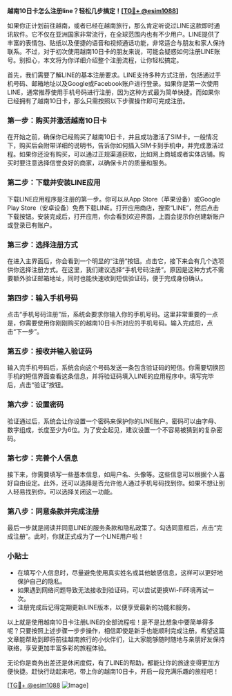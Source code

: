 **越南10日卡怎么注册line？轻松几步搞定！[[TG💪+ @esim1088](https://t.me/s/esim1088)]**

如果你正计划前往越南，或者已经在越南旅行，那么肯定听说过LINE这款即时通讯软件。它不仅在亚洲国家非常流行，在全球范围内也有不少用户。LINE提供了丰富的表情包、贴纸以及便捷的语音和视频通话功能，非常适合与朋友和家人保持联系。不过，对于初次使用越南10日卡的朋友来说，可能会疑惑如何注册LINE账号。别担心，本文将为你详细介绍整个注册流程，让你轻松搞定。

首先，我们需要了解LINE的基本注册要求。LINE支持多种方式注册，包括通过手机号码、邮箱地址以及Google或Facebook账户进行登录。如果你是第一次使用LINE，通常推荐使用手机号码进行注册，因为这种方式最为简单快捷。而如果你已经拥有了越南10日卡，那么只需按照以下步骤操作即可完成注册。

### 第一步：购买并激活越南10日卡

在开始之前，确保你已经购买了越南10日卡，并且成功激活了SIM卡。一般情况下，购买后会附带详细的说明书，告诉你如何插入SIM卡到手机中，并完成激活过程。如果你还没有购买，可以通过正规渠道获取，比如网上商城或者实体店铺。购买时要注意选择信誉良好的商家，以确保卡片的质量和服务。

### 第二步：下载并安装LINE应用

下载LINE应用程序是注册的第一步。你可以从App Store（苹果设备）或Google Play Store（安卓设备）免费下载LINE。打开应用商店，搜索“LINE”，然后点击下载按钮。安装完成后，打开应用，你会看到欢迎界面，上面会提示你创建新账户或登录已有账户。

### 第三步：选择注册方式

在进入主界面后，你会看到一个明显的“注册”按钮。点击它，接下来会有几个选项供你选择注册方式。在这里，我们建议选择“手机号码注册”。原因是这种方式不需要额外验证邮箱地址，同时也能快速收到短信验证码，便于完成身份确认。

### 第四步：输入手机号码

点击“手机号码注册”后，系统会要求你输入你的手机号码。这里非常重要的一点是，你需要使用你刚刚购买的越南10日卡所对应的手机号码。输入完成后，点击“下一步”。

### 第五步：接收并输入验证码

输入完手机号码后，系统会向这个号码发送一条包含验证码的短信。你需要切换回手机的短信界面查看这条信息，并将验证码填入LINE的应用程序中。填写完毕后，点击“验证”按钮。

### 第六步：设置密码

验证通过后，系统会让你设置一个密码来保护你的LINE账户。密码可以由字母、数字组成，长度至少为6位。为了安全起见，建议设置一个不容易被猜到的复杂密码。

### 第七步：完善个人信息

接下来，你需要填写一些基本信息，如用户名、头像等。这些信息可以根据个人喜好自由设定。此外，还可以选择是否允许他人通过手机号码找到你。如果不想让别人轻易找到你，可以选择关闭这一功能。

### 第八步：同意条款并完成注册

最后一步就是阅读并同意LINE的服务条款和隐私政策了。勾选同意框后，点击“完成注册”。此时，你就正式成为了一个LINE用户啦！

### 小贴士

- 在填写个人信息时，尽量避免使用真实姓名或其他敏感信息，这样可以更好地保护自己的隐私。
- 如果遇到网络问题导致无法接收到验证码，可以尝试更换Wi-Fi环境再试一次。
- 注册完成后记得定期更新LINE版本，以便享受最新的功能和服务。

以上就是使用越南10日卡注册LINE的全部流程啦！是不是比想象中要简单得多呢？只要按照上述步骤一步步操作，相信即使是新手也能顺利完成注册。希望这篇文章能帮助到即将前往越南旅行的小伙伴们，让大家能够随时随地与亲朋好友保持联络，享受更加丰富多彩的旅程体验。

无论你是商务出差还是休闲度假，有了LINE的帮助，都能让你的旅途变得更加方便快捷。赶快行动起来吧，带上你的越南10日卡，开启一段充满乐趣的旅程吧！

[[TG💪+ @esim1088](https://t.me/s/esim1088) ![Image](https://i.postimg.cc/4NQfJmqS/Snipaste-2025-05-13-00-14-12.png)]